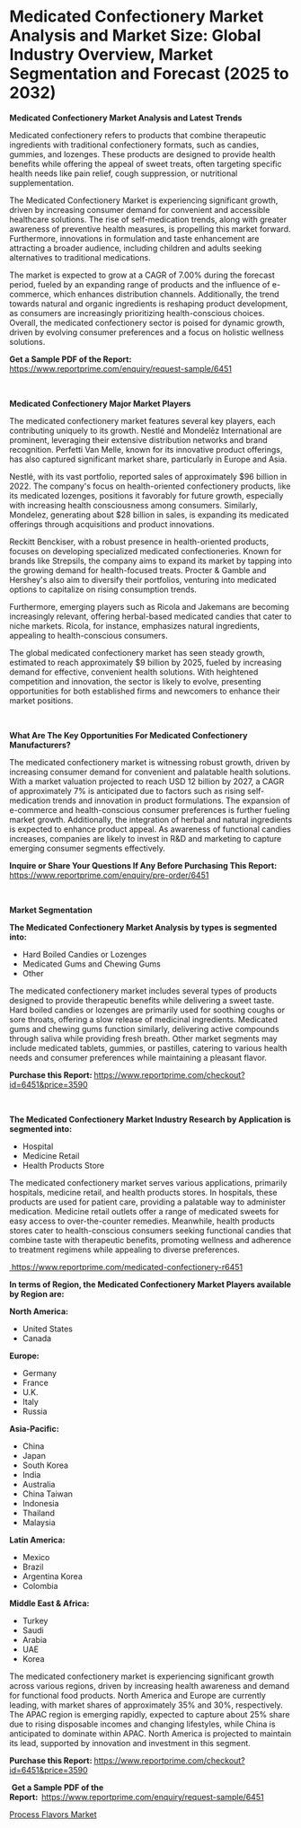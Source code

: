 <p><h1>Medicated Confectionery Market Analysis and Market Size: Global Industry Overview, Market Segmentation and Forecast (2025 to 2032)</h1></p><p><strong>Medicated Confectionery Market Analysis and Latest Trends</strong></p>
<p><p>Medicated confectionery refers to products that combine therapeutic ingredients with traditional confectionery formats, such as candies, gummies, and lozenges. These products are designed to provide health benefits while offering the appeal of sweet treats, often targeting specific health needs like pain relief, cough suppression, or nutritional supplementation.</p><p>The Medicated Confectionery Market is experiencing significant growth, driven by increasing consumer demand for convenient and accessible healthcare solutions. The rise of self-medication trends, along with greater awareness of preventive health measures, is propelling this market forward. Furthermore, innovations in formulation and taste enhancement are attracting a broader audience, including children and adults seeking alternatives to traditional medications.</p><p>The market is expected to grow at a CAGR of 7.00% during the forecast period, fueled by an expanding range of products and the influence of e-commerce, which enhances distribution channels. Additionally, the trend towards natural and organic ingredients is reshaping product development, as consumers are increasingly prioritizing health-conscious choices. Overall, the medicated confectionery sector is poised for dynamic growth, driven by evolving consumer preferences and a focus on holistic wellness solutions.</p></p>
<p><strong>Get a Sample PDF of the Report:&nbsp;</strong> <a href="https://www.reportprime.com/enquiry/request-sample/6451?utm_campaign=3206&utm_medium=2&utm_source=Github&utm_content=ia&utm_term=19032025&utm_id=medicated-confectionery">https://www.reportprime.com/enquiry/request-sample/6451</a></p>
<p>&nbsp;</p>
<p><strong>Medicated Confectionery Major Market Players</strong></p>
<p><p>The medicated confectionery market features several key players, each contributing uniquely to its growth. Nestlé and Mondelēz International are prominent, leveraging their extensive distribution networks and brand recognition. Perfetti Van Melle, known for its innovative product offerings, has also captured significant market share, particularly in Europe and Asia.</p><p>Nestlé, with its vast portfolio, reported sales of approximately $96 billion in 2022. The company's focus on health-oriented confectionery products, like its medicated lozenges, positions it favorably for future growth, especially with increasing health consciousness among consumers. Similarly, Mondelez, generating about $28 billion in sales, is expanding its medicated offerings through acquisitions and product innovations.</p><p>Reckitt Benckiser, with a robust presence in health-oriented products, focuses on developing specialized medicated confectioneries. Known for brands like Strepsils, the company aims to expand its market by tapping into the growing demand for health-focused treats. Procter & Gamble and Hershey's also aim to diversify their portfolios, venturing into medicated options to capitalize on rising consumption trends.</p><p>Furthermore, emerging players such as Ricola and Jakemans are becoming increasingly relevant, offering herbal-based medicated candies that cater to niche markets. Ricola, for instance, emphasizes natural ingredients, appealing to health-conscious consumers.</p><p>The global medicated confectionery market has seen steady growth, estimated to reach approximately $9 billion by 2025, fueled by increasing demand for effective, convenient health solutions. With heightened competition and innovation, the sector is likely to evolve, presenting opportunities for both established firms and newcomers to enhance their market positions.</p></p>
<p>&nbsp;</p>
<p><strong>What Are The Key Opportunities For Medicated Confectionery Manufacturers?</strong></p>
<p><p>The medicated confectionery market is witnessing robust growth, driven by increasing consumer demand for convenient and palatable health solutions. With a market valuation projected to reach USD 12 billion by 2027, a CAGR of approximately 7% is anticipated due to factors such as rising self-medication trends and innovation in product formulations. The expansion of e-commerce and health-conscious consumer preferences is further fueling market growth. Additionally, the integration of herbal and natural ingredients is expected to enhance product appeal. As awareness of functional candies increases, companies are likely to invest in R&D and marketing to capture emerging consumer segments effectively.</p></p>
<p><strong>Inquire or Share Your Questions If Any Before Purchasing This Report:</strong> <a href="https://www.reportprime.com/enquiry/pre-order/6451?utm_campaign=3206&utm_medium=2&utm_source=Github&utm_content=ia&utm_term=19032025&utm_id=medicated-confectionery">https://www.reportprime.com/enquiry/pre-order/6451</a></p>
<p>&nbsp;</p>
<p><strong>Market Segmentation</strong></p>
<p><strong>The Medicated Confectionery Market Analysis by types is segmented into:</strong></p>
<p><ul><li>Hard Boiled Candies or Lozenges</li><li>Medicated Gums and Chewing Gums</li><li>Other</li></ul></p>
<p><p>The medicated confectionery market includes several types of products designed to provide therapeutic benefits while delivering a sweet taste. Hard boiled candies or lozenges are primarily used for soothing coughs or sore throats, offering a slow release of medicinal ingredients. Medicated gums and chewing gums function similarly, delivering active compounds through saliva while providing fresh breath. Other market segments may include medicated tablets, gummies, or pastilles, catering to various health needs and consumer preferences while maintaining a pleasant flavor.</p></p>
<p><strong>Purchase this Report:&nbsp;</strong><a href="https://www.reportprime.com/checkout?id=6451&price=3590&utm_campaign=3206&utm_medium=2&utm_source=Github&utm_content=ia&utm_term=19032025&utm_id=medicated-confectionery">https://www.reportprime.com/checkout?id=6451&price=3590</a></p>
<p>&nbsp;</p>
<p><strong>The Medicated Confectionery Market Industry Research by Application is segmented into:</strong></p>
<p><ul><li>Hospital</li><li>Medicine Retail</li><li>Health Products Store</li></ul></p>
<p><p>The medicated confectionery market serves various applications, primarily hospitals, medicine retail, and health products stores. In hospitals, these products are used for patient care, providing a palatable way to administer medication. Medicine retail outlets offer a range of medicated sweets for easy access to over-the-counter remedies. Meanwhile, health products stores cater to health-conscious consumers seeking functional candies that combine taste with therapeutic benefits, promoting wellness and adherence to treatment regimens while appealing to diverse preferences.</p></p>
<p><a href="https://www.reportprime.com/medicated-confectionery-r6451?utm_campaign=3206&utm_medium=2&utm_source=Github&utm_content=ia&utm_term=19032025&utm_id=medicated-confectionery">&nbsp;https://www.reportprime.com/medicated-confectionery-r6451</a></p>
<p><strong>In terms of Region, the Medicated Confectionery Market Players available by Region are:</strong></p>
<p>
    <p> <strong> North America: </strong>
        <ul>
            <li>United States</li>
            <li>Canada</li>
        </ul>
        </p> 
    <p> <strong> Europe: </strong>
        <ul>
            <li>Germany</li>
            <li>France</li>
            <li>U.K.</li>
            <li>Italy</li>
            <li>Russia</li>
        </ul>
        </p> 
    <p> <strong> Asia-Pacific: </strong>
        <ul>
            <li>China</li>
            <li>Japan</li>
            <li>South Korea</li>
            <li>India</li>
            <li>Australia</li>
            <li>China Taiwan</li>
            <li>Indonesia</li>
            <li>Thailand</li>
            <li>Malaysia</li>
        </ul>
        </p> 
    <p> <strong> Latin America: </strong>
        <ul>
            <li>Mexico</li>
            <li>Brazil</li>
            <li>Argentina Korea</li>
            <li>Colombia</li>
        </ul>
        </p> 
    <p> <strong> Middle East & Africa: </strong>
        <ul>
            <li>Turkey</li>
            <li>Saudi</li>
            <li>Arabia</li>
            <li>UAE</li>
            <li>Korea</li>
        </ul>
    </p>
    </p>
<p><p>The medicated confectionery market is experiencing significant growth across various regions, driven by increasing health awareness and demand for functional food products. North America and Europe are currently leading, with market shares of approximately 35% and 30%, respectively. The APAC region is emerging rapidly, expected to capture about 25% share due to rising disposable incomes and changing lifestyles, while China is anticipated to dominate within APAC. North America is projected to maintain its lead, supported by innovation and investment in this segment.</p></p>
<p><strong>Purchase this Report: </strong><a href="https://www.reportprime.com/checkout?id=6451&price=3590&utm_campaign=3206&utm_medium=2&utm_source=Github&utm_content=ia&utm_term=19032025&utm_id=medicated-confectionery">https://www.reportprime.com/checkout?id=6451&price=3590</a></p>
<p>&nbsp;<strong>Get a Sample PDF of the Report:&nbsp;&nbsp;</strong><a href="https://www.reportprime.com/enquiry/request-sample/6451?utm_campaign=3206&utm_medium=2&utm_source=Github&utm_content=ia&utm_term=19032025&utm_id=medicated-confectionery">https://www.reportprime.com/enquiry/request-sample/6451</a></p>
<p><strong></strong></p>
<p><p><a href="https://github.com/matotwipff14/Market-Research-Report-List-1/blob/main/process-flavors-market.md?utm_campaign=3206&utm_medium=2&utm_source=Github&utm_content=ia&utm_term=19032025&utm_id=medicated-confectionery">Process Flavors Market</a></p></p>